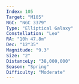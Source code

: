 ```yaml
---
Index: 105
Target: "M105"
NGC: "NGC 3379"
Type: "Elliptical Galaxy"
Constellation: "Leo"
RA: "10h 47.8m"
Dec: "12°35"
Magnitude: "9.3"
Size: "2"
DistanceLy: "38,000,000"
Season: "Spring"
Difficulty: "Moderate"
---
```

